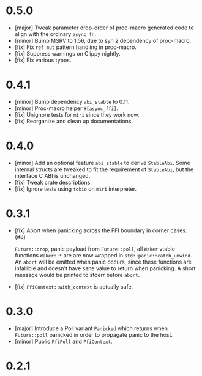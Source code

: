 # 0.5.0
- [major] Tweak parameter drop-order of proc-macro generated code to align with
  the ordinary `async fn`.
- [minor] Bump MSRV to 1.56, due to syn 2 dependency of proc-macro.
- [fix] Fix `ref mut` pattern handling in proc-macro.
- [fix] Suppress warnings on Clippy nightly.
- [fix] Fix various typos.

# 0.4.1

- [minor] Bump dependency `abi_stable` to 0.11.
- [minor] Proc-macro helper `#[async_ffi]`.
- [fix] Unignore tests for `miri` since they work now.
- [fix] Reorganize and clean up documentations.

# 0.4.0

- [minor] Add an optional feature `abi_stable` to derive `StableAbi`.
  Some internal structs are tweaked to fit the requirement of `StableAbi`,
  but the interface C ABI is unchanged.
- [fix] Tweak crate descriptions.
- [fix] Ignore tests using `tokio` on `miri` interpreter.

# 0.3.1

- [fix] Abort when panicking across the FFI boundary in corner cases. (#8)

  `Future::drop`, panic payload from `Future::poll`, all `Waker` vtable functions `Waker::*` are
  are now wrapped in `std::panic::catch_unwind`. An `abort` will be emitted when panic occurs,
  since these functions are infallible and doesn't have sane value to return when panicking.
  A short message would be printed to stderr before `abort`.

- [fix] `FfiContext::with_context` is actually safe.

# 0.3.0

- [major] Introduce a Poll variant `Panicked` which returns when `Future::poll` panicked in order to
  propagate panic to the host.
- [minor] Public `FfiPoll` and `FfiContext`.

# 0.2.1
